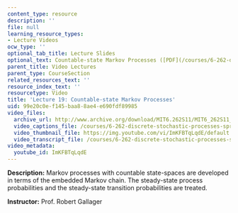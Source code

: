 ```yaml
---
content_type: resource
description: ''
file: null
learning_resource_types:
- Lecture Videos
ocw_type: ''
optional_tab_title: Lecture Slides
optional_text: Countable-state Markov Processes ([PDF](/courses/6-262-discrete-stochastic-processes-spring-2011/resources/mit6_262s11_lec19))
parent_title: Video Lectures
parent_type: CourseSection
related_resources_text: ''
resource_index_text: ''
resourcetype: Video
title: 'Lecture 19: Countable-state Markov Processes'
uid: 99e20c0e-f145-baa8-8ae4-e690fdf89985
video_files:
  archive_url: http://www.archive.org/download/MIT6.262S11/MIT6_262S11_lec19_300k.mp4
  video_captions_file: /courses/6-262-discrete-stochastic-processes-spring-2011/f767de7847605fc1928383f387723c01_ImKFBTqLqdE.vtt
  video_thumbnail_file: https://img.youtube.com/vi/ImKFBTqLqdE/default.jpg
  video_transcript_file: /courses/6-262-discrete-stochastic-processes-spring-2011/920575c4ace64e010c9f0fa9401ea164_ImKFBTqLqdE.pdf
video_metadata:
  youtube_id: ImKFBTqLqdE
---
```


**Description:** Markov processes with countable state-spaces are developed in terms of the embedded Markov chain. The steady-state process probabilities and the steady-state transition probabilities are treated.

**Instructor:** Prof. Robert Gallager
